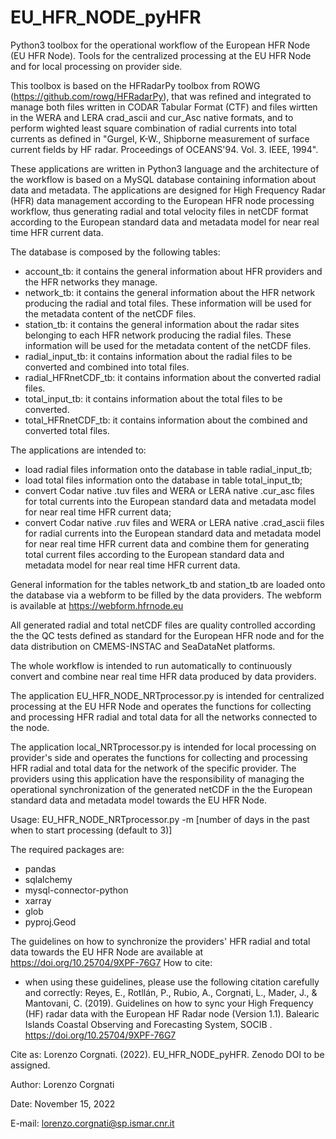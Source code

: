 # EU_HFR_NODE_pyHFR
Python3 toolbox for the operational workflow of the European HFR Node (EU HFR Node). Tools for the centralized processing at the EU HFR Node and for local processing on provider side.

This toolbox is based on the HFRadarPy toolbox from ROWG (https://github.com/rowg/HFRadarPy), that was refined and integrated to manage both files written in CODAR Tabular Format (CTF) and files wirtten in the WERA and LERA crad_ascii and cur_Asc native formats, and to perform wighted least square combination of radial currents into total currents as defined in "Gurgel, K-W., Shipborne measurement of surface current fields by HF radar. Proceedings of OCEANS'94. Vol. 3. IEEE, 1994".

These applications are written in Python3 language and the architecture of the workflow is based on a MySQL database containing information about data and metadata. The applications are designed for High Frequency Radar (HFR) data management according to the European HFR node processing workflow, thus generating radial and total velocity files in netCDF format according to the European standard data and metadata model for near real time HFR current data.

The database is composed by the following tables:
- account_tb: it contains the general information about HFR providers and the HFR networks they manage.
- network_tb: it contains the general information about the HFR network producing the radial and total files. These information will be used for the metadata content of the netCDF files.
- station_tb: it contains the general information about the radar sites belonging to each HFR network producing the radial files. These information will be used for the metadata content of the netCDF files.
- radial_input_tb: it contains information about the radial files to be converted and combined into total files.
- radial_HFRnetCDF_tb: it contains information about the converted radial files.
- total_input_tb: it contains information about the total files to be converted.
- total_HFRnetCDF_tb: it contains information about the combined and converted total files.

The applications are intended to:
- load radial files information onto the database in table radial_input_tb;
- load total files information onto the database in table total_input_tb;
- convert Codar native .tuv files and WERA or LERA native .cur_asc files for total currents into the European standard data and metadata model for near real time HFR current data;
- convert Codar native .ruv files and WERA or LERA native .crad_ascii files for radial currents into the European standard data and metadata model for near real time HFR current data and combine them for generating total current files according to the European standard data and metadata model for near real time HFR current data.

General information for the tables network_tb and station_tb are loaded onto the database via a webform to be filled by the data providers. The webform is available at https://webform.hfrnode.eu

All generated radial and total netCDF files are quality controlled according the the QC tests defined as standard for the European HFR node and for the data distribution on CMEMS-INSTAC and SeaDataNet platforms.

The whole workflow is intended to run automatically to continuously convert and combine near real time HFR data produced by data providers. 

The application EU_HFR_NODE_NRTprocessor.py is intended for centralized processing at the EU HFR Node and operates the functions for collecting and processing HFR radial and total data for all the networks connected to the node.

The application local_NRTprocessor.py is intended for local processing on provider's side and operates the functions for collecting and processing HFR radial and total data for the network of the specific provider. The providers using this application have the responsibility of managing the operational synchronization of the generated netCDF in the the European standard data and metadata model towards the EU HFR Node.

Usage: EU_HFR_NODE_NRTprocessor.py -m [number of days in the past when to start processing (default to 3)]

The required packages are:
- pandas
- sqlalchemy
- mysql-connector-python
- xarray
- glob
- pyproj.Geod

The guidelines on how to synchronize the providers' HFR radial and total data towards the EU HFR Node are available at ​https://doi.org/10.25704/9XPF-76G7
How to cite:
- when using these guidelines, ​please use the following citation carefully and correctly​:
Reyes, E., Rotllán, P., Rubio, A., Corgnati, L., Mader, J., & Mantovani, C. (2019).
Guidelines on how to sync your High Frequency (HF) radar data with the European HF
Radar node (Version 1.1). Balearic Islands Coastal Observing and Forecasting System,
SOCIB . https://doi.org/10.25704/9XPF-76G7

Cite as:
Lorenzo Corgnati. (2022). EU_HFR_NODE_pyHFR. Zenodo DOI to be assigned.


Author: Lorenzo Corgnati

Date: November 15, 2022

E-mail: lorenzo.corgnati@sp.ismar.cnr.it
